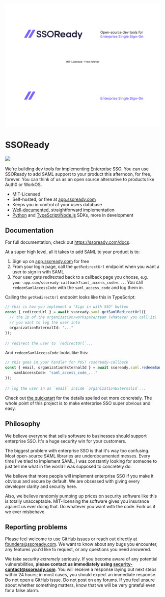<p align="center">
<img src="https://github.com/ucarion/documentation/blob/main/Frame%2024%20(2).png?raw=true#gh-light-mode-only">
<img src="https://github.com/ucarion/documentation/blob/main/Frame%2025%20(2).png?raw=true#gh-dark-mode-only">
</p>

# SSOReady

[![](https://img.shields.io/badge/Community_Discord-Join_us!-blue?logo=discord&logoColor=white)](https://discord.gg/NJNE7P5NK7)

We're building dev tools for implementing Enterprise SSO. You can use SSOReady to add SAML support to your product this
afternoon, for free, forever. You can think of us as an open source alternative to products like Auth0 or WorkOS.

* MIT-Licensed
* Self-hosted, or free at [app.ssoready.com](https://app.ssoready.com)
* Keeps you in control of your users database
* [Well-documented](https://ssoready.com/docs), straightforward implementation
* [Python](https://github.com/ssoready/ssoready-python) and
  [TypeScript/Node.js](https://github.com/ssoready/ssoready-typescript) SDKs, more in development

## Documentation

For full documentation, check out https://ssoready.com/docs.

At a super high level, all it takes to add SAML to your product is to:

1. Sign up on [app.ssoready.com](https://app.ssoready.com) for free
2. From your login page, call the `getRedirectUrl` endpoint when you want a user to sign in with SAML
3. Your user gets redirected back to a callback page you choose, e.g. `your-app.com/ssoready-callback?saml_access_code=...`. You
   call `redeemSamlAccessCode` with the `saml_access_code` and log them in.

Calling the `getRedirectUrl` endpoint looks like this in TypeScript:

```typescript
// this is how you implement a "Sign in with SSO" button
const { redirectUrl } = await ssoready.saml.getSamlRedirectUrl({
  // the ID of the organization/workspace/team (whatever you call it)
  // you want to log the user into
  organizationExternalId: "..."
});

// redirect the user to `redirectUrl`...
```

And `redeemSamlAccessCode` looks like this:

```typescript
// this goes in your handler for POST /ssoready-callback
const { email, organizationExternalId } = await ssoready.saml.redeemSamlAccessCode({
    samlAccessCode: "saml_access_code_..."
});

// log the user in as `email` inside `organizationExternalId`...
```

Check out [the quickstart](https://ssoready.com/docs) for the details spelled out more concretely. The whole point of
this project is to make enterprise SSO super obvious and easy.

## Philosophy

We believe everyone that sells software to businesses should support enterprise
SSO. It's a huge security win for your customers.

The biggest problem with enterprise SSO is that it's way too confusing. Most
open-source SAML libraries are underdocumented messes. Every time I've tried to
implement SAML, I was constantly looking for someone to just tell me what in the
_world_ I was supposed to concretely do.

We believe that more people will implement enterprise SSO if you make it obvious
and secure by default. We are obsessed with giving every developer clarity and
security here.

Also, we believe randomly pumping up prices on security software like this is
totally unacceptable. MIT-licensing the software gives you insurance against us
ever doing that. Do whatever you want with the code. Fork us if we ever
misbehave.

## Reporting problems

Please feel welcome to use [GitHub issues](https://github.com/ssoready/ssoready/issues) or reach out directly at founders@ssoready.com. We want to know about any bugs you encounter, any features you'd like to request, or any questions you need answered. 

We take security *extremely* seriously. If you become aware of any potential vulnerabilities, **please contact us immediately using security-contact@ssoready.com**. You will receive a response laying out next steps within 24 hours; in most cases, you should expect an immediate response. Do not open a GitHub issue. Do not post on any forums. If you feel unsure about whether something matters, know that we will be very grateful even for a false alarm. 

